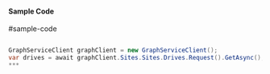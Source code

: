 #### Sample Code
#sample-code 

```C#

GraphServiceClient graphClient = new GraphServiceClient();
var drives = await graphClient.Sites.Sites.Drives.Request().GetAsync();
*** 

```